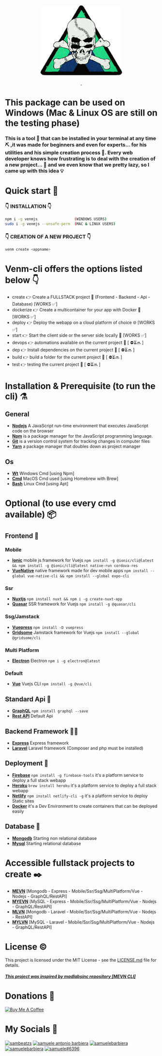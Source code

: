 <p align="center">
<a href="https://samuelebarbiera.github.io/venmjs/"><img src="img/logo.png" width="270px" height="230px"/></a>
</p>
<p align="center">
  <a aria-label="License" href="https://github.com/SamueleBarbiera/Venmjs/blob/0.0.6/LICENSE.md">
    <img alt="" src="https://img.shields.io/npm/l/blitz.svg?style=for-the-badge&labelColor=000000&color=blue">
  </a>
  <a aria-label="NPM version" href="https://www.npmjs.com/package/venmjs">
    <img alt="" src="https://img.shields.io/npm/v/blitz.svg?style=for-the-badge&labelColor=000000&color=E65528">
  </a>
</p>
<h1>This package can be used on Windows (Mac & Linux OS are still on the testing phase)</h1>
<h3>
This is a tool 🔧 that can be installed in your terminal at any time ⛏️ ,it was made for beginners and even for experts... for his utilities and his simple creation process 🧨. Every web developer knows how frustrating is to deal with the creation of a new project... 👀 and we even know that we pretty lazy, so I came up with this idea 💡
</h3>

# Quick start 🔮

### 👇 INSTALLATION 👇 
```bash
npm i -g venmjs                 (WINDOWS USERS)
sudo i -g venmjs --unsafe-perm  (MAC & LINUX USERS)
```

###  👇 CREATION OF A NEW PROJECT  👇
```bash
venm create <appname>
```

# Venm-cli offers the options listed below 👇

-   create <appname> 👉 Create a FULLSTACK project 🚀 (Frontend - Backend - Api - Database) [WORKS ✅]
-   dockerize 👉 Create a multicontainer for your app with Docker 🐳 [WORKS ✅]
-   deploy 👉 Deploy the webapp on a cloud platform of choice 🌐 [WORKS ✅]
-   start 👉 Start the client side or the server side locally 🏁 [WORKS ✅]
-   devops 👉 automations available on the current project 🎲 [ ⛔⏳🔜 ]
-   dep 👉 Install dependencies on the current project 🧰 [ ⛔⏳🔜 ]
-   build 👉 build a folder for the current project 🎲 [ ⛔⏳🔜 ]
-   test 👉 testing the current project 🎲 [ ⛔⏳🔜 ]

# Installation & Prerequisite (to run the cli) ⚗️
## General
-   [**Nodejs**](https://nodejs.org/en/) A JavaScript run-time environment that executes JavaScript code on the browser
-   [**Npm**](https://www.npmjs.com/) is a package manager for the JavaScript programming language.
-   [**Git**](https://git-scm.com/) is a version control system for tracking changes in computer files
-   [**Yarn**](https://yarnpkg.com/getting-started/install) a package manager that doubles down as project manager
## Os
-   [**Wt**](https://www.microsoft.com/it-it/p/windows-terminal/9n0dx20hk701?activetab=pivot:overviewtab) Windows Cmd [using Npm]
-   [**Cmd**](https://brew.sh/) MacOS Cmd used [using Homebrew with Brew] 
-   [**Bash**](https://www.dummies.com/computers/operating-systems/linux/common-linux-commands/) Linux Cmd [using Apt]
 
# Optional (to use every cmd available) 📦

<h2>Frontend 🎱</h2>

### Mobile
-   [**Ionic**](https://quasar.dev/) mobile js framework for Vuejs `npm install -g @ionic/cli@latest && npm install -g @ionic/cli@latest native-run cordova-res` 
-   [**VueNative**](https://vue-native.io/docs/installation.html) native framework made for dev mobile apps `npm install --global vue-native-cli && npm install --global expo-cli`

### Ssr
-   [**Nuxtjs**](https://nuxtjs.org/docs/2.x/get-started/installation) `npm install nuxt && npm i -g create-nuxt-app`
-   [**Quasar**](https://quasar.dev/) SSR framework for Vuejs `npm install -g @quasar/cli`

### Ssg/Jamstack
-   [**Vuepress**]() `npm install -D vuepress`
-   [**Gridsome**](https://gridsome.org/) Jamstack framework for Vuejs `npm install --global @gridsome/cli`

### Multi Platform
-   [**Electron**](https://www.electronjs.org/) Electron `npm i -g electron@latest`

### Default
-   [**Vue**](https://cli.vuejs.org/guide/installation.html) Vuejs  CLI `npm install -g @vue/cli`

## Standard Api 🎯
-   [**GraphQL**](https://graphql.org/graphql-js/) `npm install graphql --save`
-   [**Rest API**](https://it.wikipedia.org/wiki/Representational_State_Transfer) Default Api
  
## Backend Framework 👨‍💻
-   [**Express**](https://expressjs.com/en/starter/installing.html) Express framework
-   [**Laravel**](https://laravel.com/docs/8.x/installation) Laravel framework (Composer and php must be installed)

## Deployment 🚧
-   [**Firebase**](https://firebase.google.com/) `npm install -g firebase-tools` it's a platform service to deploy a full stack webapp
-   [**Heroku**](https://dashboard.heroku.com/) `brew install heroku` it's a platform service to deploy a full stack webapp
-   [**Netlify**](https://www.netlify.com/) `npm install netlify-cli -g` it's a platform service to deploy Static sites
-   [**Docker**](https://www.docker.com/) it's a Dev Environment to create containers that can be deployed easily

## Database 🧱
-   [**Mongodb**](https://www.mongodb.com/) Starting non relational database          
-   [**Mysql**](https://www.mysql.com/) Starting relational database


# Accessible fullstack projects to create ✒️
- [**MEVN**](https://skillcrush.com/blog/front-end-back-end-full-stack/)  [Mongodb - Express - Mobile/Ssr/Ssg/MultiPlatform/Vue - Nodejs - GraphQL/RestAPI]
- [**MYEVN**](https://skillcrush.com/blog/front-end-back-end-full-stack/) [MySQL - Express - Mobile/Ssr/Ssg/MultiPlatform/Vue - Nodejs - GraphQL/RestAPI]
- [**MLVN**](https://skillcrush.com/blog/front-end-back-end-full-stack/)  [Mongodb - Laravel - Mobile/Ssr/Ssg/MultiPlatform/Vue - Nodejs - RestAPI]
- [**MYLVN**](https://skillcrush.com/blog/front-end-back-end-full-stack/) [MySQL - Laravel - Mobile/Ssr/Ssg/MultiPlatform/Vue - Nodejs - GraphQL/RestAPI]

# License ©️

This project is licensed under the MIT License - see the [LICENSE.md](LICENSE.md) file for details.
<h5><a href="https://github.com/madlabsinc/mevn-cli">This project was inspired by madlabsinc repository [MEVN CLI]</a></h5>

# Donations 💸
<p align="left">
  <a href="buymeacoffee.com/?via=samueleb" target="_blank">
    <img src="https://www.buymeacoffee.com/assets/img/custom_images/orange_img.png" alt="Buy Me A Coffee" style="height: 41px !important;width: 174px !important;box-shadow: 0px 3px 2px 0px rgba(190, 190, 190, 0.5) !important;-webkit-box-shadow: 0px 3px 2px 0px rgba(190, 190, 190, 0.5) !important;" >
  </a>
</p>

# My Socials 🤳
<p align="left">
<a href="https://twitter.com/sambeatzs" target="blank"><img align="center" src="https://raw.githubusercontent.com/rahuldkjain/github-profile-readme-generator/master/src/images/icons/Social/twitter.svg" alt="sambeatzs" height="30" width="40" /></a>
<a href="https://www.linkedin.com/in/samuele-antonio-barbiera-bb023320b/" target="blank"><img align="center" src="https://raw.githubusercontent.com/rahuldkjain/github-profile-readme-generator/master/src/images/icons/Social/linked-in-alt.svg" alt="samuele antonio barbiera" height="30" width="40" /></a>
<a href="https://stackoverflow.com/users/16105959" target="blank"><img align="center" src="https://raw.githubusercontent.com/rahuldkjain/github-profile-readme-generator/master/src/images/icons/Social/stack-overflow.svg" alt="samuelebarbiera" height="30" width="40" /></a>
<a href="https://instagram.com/samuelebarbiera" target="blank"><img align="center" src="https://raw.githubusercontent.com/rahuldkjain/github-profile-readme-generator/master/src/images/icons/Social/instagram.svg" alt="samuelebarbiera" height="30" width="40" /></a>
<a href="https://discord.gg/CBsUJtk2" target="blank"><img align="center" src="https://raw.githubusercontent.com/rahuldkjain/github-profile-readme-generator/master/src/images/icons/Social/discord.svg" alt="samuele#6396" height="30" width="40" /></a>
</p>
